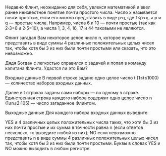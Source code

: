 ﻿Недавно Флинт, неожиданно для себя, увлекся математикой и ввел ранее неизвестное понятие почти простого числа. Число x называется почти простым, если его можно представить в виде p⋅q, где 1<p<q, а p и q — простые числа. Например, числа 6 и 10 — почти простые (так как 2⋅3=6 и 2⋅5=10), a числа 1, 3, 4, 16, 17 и 44 таковыми не являются.

Флинт загадал Вам некоторое целое число n, которое нужно представить в виде суммы 4 различных положительных целых чисел так, чтобы хотя бы 3 из них были почти простыми или сказать, что это невозможно.

Дядя Богдан с легкостью справился с задачей и попал в команду капитана Флинта. Удастся ли это Вам?

Входные данные
В первой строке задано одно целое число t (1≤t≤1000) — количество наборов входных данных.

Далее в t строках заданы сами наборы — по одному в строке. Единственная строка каждого набора содержит одно целое число n (1≤n≤2⋅105) — число загаданное Флинтом.

Выходные данные
Для каждого набора входных данных выведите:

YES и 4 различных целых положительных числа таких, что хотя бы 3 из них почти простые и их сумма в точности равна n (если ответов несколько, то выведите любой из них);
NO если невозможно представить n в виде суммы 4 различных положительных целых чисел так, чтобы хотя бы 3 из них были почти простыми.
Буквы в словах YES и NO можно выводить в любом регистре.